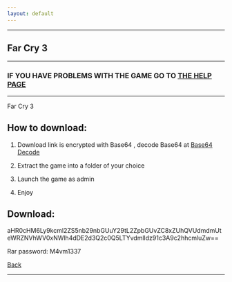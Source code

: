 ```yaml
---
layout: default
---
```


* * *

## Far Cry 3

* * *

### IF YOU HAVE PROBLEMS WITH THE GAME GO TO [THE HELP PAGE](/games/help.md)

* * *

Far Cry 3

## How to download:

1. Download link is encrypted with Base64 , decode Base64 at [Base64 Decode](../b64/base64.html)

2. Extract the game into a folder of your choice

3. Launch the game as admin

4. Enjoy

## Download:

aHR0cHM6Ly9kcml2ZS5nb29nbGUuY29tL2ZpbGUvZC8xZUhQVUdmdmUteWRZNVhWV0xNWlh4dDE2d3Q2c0Q5LTYvdmlldz91c3A9c2hhcmluZw==

Rar password: M4vm1337

[Back](https://m4vmcvrk.github.io/)

* * *